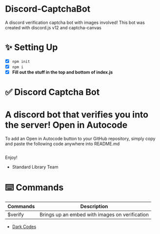 # Discord-CaptchaBot
A discord verification captcha bot with images involved! This bot was created with discord.js v12 and captcha-canvas

# ✨ Setting Up
- [x] ```npm init```
- [x] ```npm i ```
- [x] **Fill out the stuff in the top and bottom of index.js**

# ✅ Discord Captcha Bot

A discord bot that verifies you into the server!
Open in Autocode
================

To add an Open in Autocode button to your GitHub repository,
simply copy and paste the following code anywhere into README.md

[<img  data-src="https://deploy.stdlib.com/static/images/deploy.svg" width="192">](https://open.autocode.com/)

Enjoy!
  - Standard Library Team
  
# ⌨️ Commands
| Commands  | Description |
| ------------- | ------------- |
| $verify | Brings up an embed with images on verification |

- [Dark Codes](https://discord.gg/devs/)

